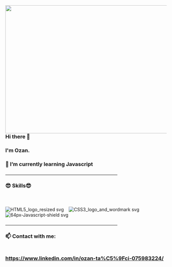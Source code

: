 <img src= "https://user-images.githubusercontent.com/102819318/176635295-72e966d9-517a-451f-ad6c-7e628da7e280.gif" align="right" width="600" height="400">

### Hi there 👋
### I'm Ozan.
### 🌱 I’m currently learning Javascript
### <hr width="350">

###             😎 Skills😎 <br><br><br>
![HTML5_logo_resized svg](https://user-images.githubusercontent.com/102819318/176640032-255da53d-1998-40e1-a3d0-470e744ce8b0.png) 
&nbsp;&nbsp; ![CSS3_logo_and_wordmark svg](https://user-images.githubusercontent.com/102819318/176640080-627cb45f-afcb-410e-b4bf-4e09c46195a9.png)
&nbsp;&nbsp; ![64px-Javascript-shield svg](https://user-images.githubusercontent.com/102819318/176640121-7224554d-a608-4f17-b7e9-d03356af81e2.png)

### <hr width="350">

### 📫 Contact with me: <br><br>
### https://www.linkedin.com/in/ozan-ta%C5%9Fci-075983224/




<!--
**ozantassci/ozantassci** is a ✨ _special_ ✨ repository because its `README.md` (this file) appears on your GitHub profile.

Here are some ideas to get you started:

- 🔭 I’m currently working on ...
- 🌱 I’m currently learning ...
- 👯 I’m looking to collaborate on ...
- 🤔 I’m looking for help with ...
- 💬 Ask me about ...
- 📫 How to reach me: ...
- 😄 Pronouns: ...
- ⚡ Fun fact: ...
-->
